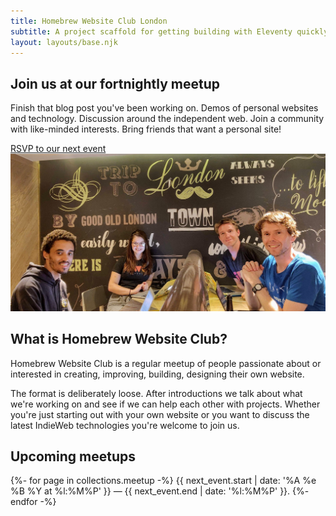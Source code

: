 ```yaml
---
title: Homebrew Website Club London
subtitle: A project scaffold for getting building with Eleventy quickly.<br /> Made by <a href="https://twitter.com/philhawksworth">Phil</a> for <a href="https://twitter.com/philhawksworth">Phil</a>, but perhaps you might also find it useful.
layout: layouts/base.njk
---
```

## Join us at our fortnightly meetup

Finish that blog post you've been working on. Demos of personal websites and technology. Discussion around the independent web. Join a community with like-minded interests. Bring friends that want a personal site!

<div class="button-container">
  <a href="#rsvp" class="button">RSVP to our next event</a>
</div>

<img src="/photos/2019-08-07.jpg" alt="Ana Rodrigues, Calum Ryan, Bobby Sebolao, Neil Mather inside at ProvenDough cafe, London Covent Garden 2019-08-07">

## What is Homebrew Website Club?

Homebrew Website Club is a regular meetup of people passionate about or interested in creating, improving, building, designing their own website.

The format is deliberately loose. After introductions we talk about what we're working on and see if we can help each other with projects. Whether you're just starting out with your own website or you want to discuss the latest IndieWeb technologies you're welcome to join us.

## Upcoming meetups

<div class="h-event">
{%- for page in collections.meetup -%}
  <time class="dt-start" datetime="{{ next_event.start }}">
    {{ next_event.start | date: '%A %e %B %Y at %l:%M%P' }}
  </time>
  &mdash;
  <time class="dt-end" datetime="{{ next_event.end }}">
    {{ next_event.end | date: '%l:%M%P' }}.
  </time>
{%- endfor -%}
</div>